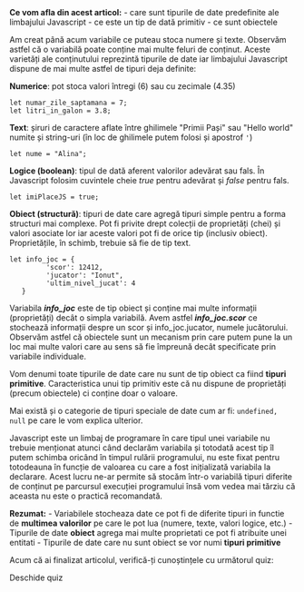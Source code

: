 <div class="know-box">
<strong>Ce vom afla din acest articol:</strong>
- care sunt tipurile de date predefinite ale limbajului Javascript
- ce este un tip de dată primitiv
- ce sunt obiectele
</div>

Am creat până acum variabile ce puteau stoca numere și texte. Observăm astfel că o variabilă poate conține mai multe feluri de conținut. Aceste varietăți ale conținutului reprezintă tipurile de date iar limbajului Javascript dispune de mai multe astfel de tipuri deja definite:

 **Numerice**: pot stoca valori întregi (6) sau cu zecimale (4.35)
```
let numar_zile_saptamana = 7;
let litri_in_galon = 3.8;
```
**Text**: șiruri de caractere aflate între ghilimele "Primii Pași" sau "Hello world" numite și string-uri (în loc de ghilimele putem folosi și apostrof <code>'</code>)
```
let nume = "Alina";
```
 **Logice (boolean)**: tipul de dată aferent valorilor adevărat sau fals. În Javascript folosim cuvintele cheie _true_ pentru adevărat și _false_ pentru fals.
```
let imiPlaceJS = true;
```
 **Obiect (structură)**: tipuri de date care agregă tipuri simple pentru a forma structuri mai complexe. Pot fi privite drept colecții de proprietăți (chei) și valori asociate lor iar aceste valori pot fi de orice tip (inclusiv obiect). Proprietățile, în schimb, trebuie să fie de tip text.
```
let info_joc = {
         'scor': 12412,
         'jucator': "Ionut",
         'ultim_nivel_jucat': 4
   }
```

Variabila ***info_joc*** este de tip obiect și conține mai multe informații (proprietăți) decât o simpla variabilă. Avem astfel ***info_joc.scor*** ce stochează informații despre un scor și info_joc.jucator, numele jucătorului. Observăm astfel că obiectele sunt un mecanism prin care putem pune la un loc mai multe valori care au sens să fie împreună decât specificate prin variabile individuale.

<p class="tip-box">Vom denumi toate tipurile de date care nu sunt de tip obiect ca fiind <strong>tipuri primitive</strong>. Caracteristica unui tip primitiv este că nu dispune de proprietăți (precum obiectele) ci conține doar o valoare.
</p>

Mai există și o categorie de tipuri speciale de date cum ar fi: <code>undefined, null</code> pe care le vom explica ulterior.

Javascript este un limbaj de programare în care tipul unei variabile nu trebuie menționat atunci când declarăm variabila și totodată acest tip îl putem schimba oricând în timpul rulării programului, nu este fixat pentru totodeauna în funcție de valoarea cu care a fost inițializată variabila la declarare. Acest lucru ne-ar permite să stocăm într-o variabilă tipuri diferite de conținut pe parcursul execuției programului însă vom vedea mai tărziu că aceasta nu este o practică recomandată.

<div class="algovis" config-id="tipuri-date-1.json">
</div>

<div class="attention-box"><strong>Rezumat:</strong>
- Variabilele stocheaza date ce pot fi de diferite tipuri in functie de <strong>multimea valorilor</strong> pe care le pot lua (numere, texte, valori logice, etc.)
- Tipurile de date <strong>obiect</strong> agrega mai multe proprietati ce pot fi atribuite unei entitati
- Tipurile de date care nu sunt obiect se vor numi <strong>tipuri primitive</strong>
</div>

<div class="has-text-align-center">
<p>Acum că ai finalizat articolul, verifică-ți cunoștințele cu următorul quiz:</p>
<div class="wp-block-button"><a config-id="../wp-content/uploads/2023/quizzes/tipuri-date.json" class="wp-block-button__link wp-element-button av-quiz av-btn-sm">Deschide quiz</a></div>
</div>